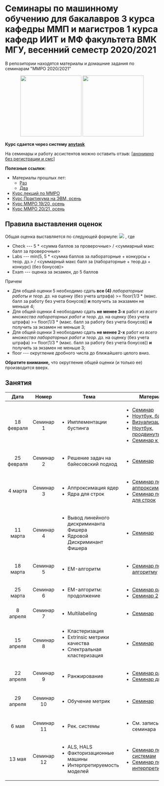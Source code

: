 # Семинары по машинному обучению для бакалавров 3 курса кафедры ММП и магистров 1 курса кафедр ИИТ и МФ факультета ВМК МГУ, весенний семестр 2020/2021
В репозитории находятся материалы и домашние задания по семинарам "ММРО 2020/2021"

<p align="center">
<img src="http://funzoo.ru/uploads/posts/2009-11/1258648863_tn.jpg" height=200pt> <img src="https://github.com/mmp-mmro-team/mmp_mmro_spring_2021/blob/main/trash/kernel_trick.jpg" height=200pt>
</p>

**Курс сдается через систему [anytask](https://anytask.org/course/807)**

На семинары и работу ассистентов можно оставить отзыв: [[анонимно без регистрации и смс](https://docs.google.com/forms/d/e/1FAIpQLSeW89-GCnceWDvd439vqZBY69-oSUzo-UWtL5aq-fCnOWOzow/viewform)]

**Полезные ссылки:**

* Материалы прошлых лет:
  - [Раз](https://github.com/esokolov/ml-course-msu)
  - [Два](https://github.com/esokolov/ml-course-hse)
* [Курс лекций по ММРО](http://www.machinelearning.ru/wiki/index.php?title=%D0%9C%D0%B0%D1%82%D0%B5%D0%BC%D0%B0%D1%82%D0%B8%D1%87%D0%B5%D1%81%D0%BA%D0%B8%D0%B5_%D0%BC%D0%B5%D1%82%D0%BE%D0%B4%D1%8B_%D1%80%D0%B0%D1%81%D0%BF%D0%BE%D0%B7%D0%BD%D0%B0%D0%B2%D0%B0%D0%BD%D0%B8%D1%8F_%D0%BE%D0%B1%D1%80%D0%B0%D0%B7%D0%BE%D0%B2_%28%D0%BA%D1%83%D1%80%D1%81_%D0%BB%D0%B5%D0%BA%D1%86%D0%B8%D0%B9%2C_%D0%92.%D0%92.%D0%9A%D0%B8%D1%82%D0%BE%D0%B2%29)
* [Курс Практикума на ЭВМ, осень](https://github.com/mmp-practicum-team/mmp_practicum_fall_2020)
* [Курс ММРО 19/20, осень](https://github.com/mmp-mmro-team/mmp_mmro_fall_2019)
* [Курс ММРО 20/21, осень](https://github.com/mmp-mmro-team/mmp_mmro_fall_2020)

## Правила выставления оценок

Общая оценка выставляется по следующей формуле:
![](https://github.com/mmp-mmro-team/mmp_mmro_fall_2020/blob/master/trash/formula.png)
, где 

* Check --- 5 * <сумма баллов за проверочные> / <суммарный макс балл за проверочные>
* Labs --- min(5, 5 * <сумма баллов за лабораторные + конкурсы + теор. дз.> / <суммарный макс балл за (лабораторные + теор.дз + конкурс) (без бонусов)>
* Exam --- оценка за экзамен, до 5 баллов

Причем
* Для общей оценки 5 необходимо сдать **все (4)** _лабораторные работы и теор. дз._ на оценку (без учета штрафа) >= floor(1/3 * (макс. балл за работу без учета бонусов)) **и** получить за эказамен не меньше 4;
* Для общей оценки 4 необходимо сдать **не менее 3-х** работ из _всего множества лабораторных работ и теор. дз._ на оценку (без учета штрафа) >= floor(1/3 * (макс. балл за работу без учета бонусов)) **и** получить за экзамен не меньше 3;
* Для общей оценки 3 необходимо сдать **не менее 2-x** работ из _всего множества лабораторных работ и теор. дз._ на оценку (без учета штрафа) >= floor(1/3 * (макс. балл за работу без учета бонусов)) **и** получить за экзамен не меньше 3;
* floor --- округление дробного числа до ближайшего целого вниз.

**Обратите внимание,** что округление общей оценки (и только ее) производится вверх.

## Занятия

| Дата | Номер | Тема | Материалы | ДЗ |
| :---: | :---: | --- | --- | --- |
| 18 февраля  | Семинар 1  | <ul><li>Имплементации бустинга</li></ul> | <ul><li>[Семинар](https://github.com/mmp-mmro-team/mmp_mmro_spring_2021/blob/main/seminars/sem10-gbm%20(3).pdf)</li><li>[Ноутбук, базовый](https://github.com/esokolov/ml-course-hse/blob/master/2019-fall/seminars/sem09-gbm-part2.ipynb)</li><li>[Визуализация](http://arogozhnikov.github.io/2016/06/24/gradient_boosting_explained.html)</li><li>[Ноутбук, продвинутый](https://github.com/esokolov/ml-course-hse/blob/master/2019-fall/seminars/sem10-gbm.ipynb)</li><li>[Семинар к ODT](https://github.com/esokolov/ml-course-hse/blob/master/2019-fall/seminars/sem09-gbm-part1.pdf)</li></ul> | ¯\\\_(ツ)\_/¯ |
| 25 февраля  | Семинар 2  | <ul><li>Решение задач на байесовский подход</li></ul> | <ul><li>[Семинар](https://github.com/mmp-mmro-team/mmp_mmro_spring_2021/blob/main/seminars/Sem13_bayes.pdf)</li></ul> | ¯\\\_(ツ)\_/¯ |
| 4 марта  | Семинар 3  | <ul><li>Аппроксимация ядер</li><li>Ядра для строк</li></ul> | <ul><li>[Семинар по аппроксимации](https://github.com/esokolov/ml-course-hse/blob/master/2020-spring/lecture-notes/lecture14-kernels.pdf)</li><li>[Семинар по ядрам для строк](https://github.com/esokolov/ml-course-hse/blob/master/2017-spring/seminars/sem14-kernels.pdf)</li></ul> | [Дз на аппроксимацию ядер](https://github.com/mmp-mmro-team/mmp_mmro_spring_2021/blob/main/homework-practice/homework-practice-08-random-features.ipynb) |
| 11 марта  | Семинар 4  | <ul><li>Вывод линейного дискриминанта Фишера</li><li>Ядровой Дискриминант Фишера</li></ul> | <ul><li>[Семинар](https://github.com/mmp-mmro-team/mmp_mmro_spring_2021/blob/main/seminars/sem15-fld.pdf)</li></ul> | ¯\\\_(ツ)\_/¯ |
| 18 марта  | Семинар 5  | <ul><li>EM-алгоритм</li></ul> | <ul><li>[Семинар по EM-алгоритму](https://github.com/esokolov/ml-course-hse/blob/master/2019-spring/seminars/sem15-em.pdf)</li></ul> | [ДЗ на EM](https://github.com/mmp-mmro-team/mmp_mmro_spring_2021/tree/main/homework-practice/homework-practice-09-em) |
| 25 марта  | Семинар 6  | <ul><li>EM-алгоритм: продолжение</li></ul> | <ul><li>[Семинар раз](https://github.com/esokolov/ml-course-hse/blob/master/2019-spring/seminars/sem15-em.pdf)</li><li>[Семинар 2](https://github.com/esokolov/ml-course-hse/blob/master/2020-spring/seminars/sem15-em.pdf)</li></ul> | ¯\\\_(ツ)\_/¯ |
| 8 апреля  | Семинар 7  | <ul><li>Multilabeling</li></ul> | <ul><li>[Семинар](https://github.com/esokolov/ml-course-hse/blob/master/2018-spring/seminars/sem19-multilabel.pdf)</li></ul> | ¯\\\_(ツ)\_/¯ |
| 15 апреля  | Семинар 8  | <ul><li>Кластеризация</li><li>Extrinsic метрики качества</li><li>Cпектральная кластеризация</li></ul> | <ul><li>[Семинар](https://github.com/mmp-mmro-team/mmp_mmro_spring_2021/blob/main/seminars/lecture17-clusterization.pdf)</li></ul> | [ДЗ на кластеризацию](https://github.com/mmp-mmro-team/mmp_mmro_spring_2021/blob/main/homework-practice/homework-practice-10-unsupervised.ipynb) |
| 22 апреля  | Семинар 9  | <ul><li>Ранжирование</li></ul> | <ul><li>[Семинар раз](https://github.com/mmp-mmro-team/mmp_mmro_spring_2021/blob/main/seminars/lecture24-ranking.pdf)</li><li>[Семинар два](https://github.com/mmp-mmro-team/mmp_mmro_spring_2021/blob/main/seminars/sem23-ranking.pdf)</li></ul> | ¯\\\_(ツ)\_/¯  |
| 29 апреля  | Семинар 10  | <ul><li>Обучение метрик</li></ul> | <ul><li>[Семинар](https://github.com/mmp-mmro-team/mmp_mmro_spring_2021/blob/main/seminars/sem20-knn.pdf)</li></ul> | [ДЗ на обучение метрик и несбалансированные данные](https://github.com/mmp-mmro-team/mmp_mmro_spring_2021/blob/main/homework-practice/homework-practice-11-metric-learning-emb/homework-practice-11-metric-learning-imb.ipynb) |
| 6 мая  | Семинар 11  | <ul><li>Рек. системы</li></ul> | <ul><li>См. запись семинара</li></ul> |  ¯\\\_(ツ)\_/¯  |
| 13 мая  | Семинар 12  | <ul><li>ALS, HALS</li><li>Факторизационные машины</li><li>Интерпретируемость моделей</li></ul> | <ul><li>[Семинар по рек. системам](https://github.com/mmp-mmro-team/mmp_mmro_spring_2021/blob/main/seminars/sem24-recommendations.pdf)</li><li>[Семинар по интерпретируемости](https://github.com/mmp-mmro-team/mmp_mmro_spring_2021/blob/main/seminars/sem25-interpreting.pdf)</li></ul> |  ¯\\\_(ツ)\_/¯  |
